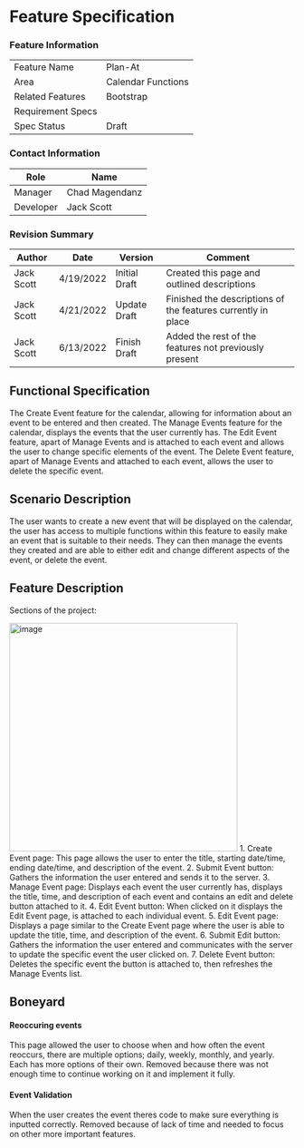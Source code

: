 # Feature Specification

### Feature Information
|||
|---|---|
|Feature Name|Plan-At|
|Area|Calendar Functions|
|Related Features|Bootstrap|
|Requirement Specs|
|Spec Status|Draft|

### Contact Information
|Role|Name|
|---|---|
|Manager|Chad Magendanz|
|Developer|Jack Scott|


### Revision Summary
|Author|Date|Version|Comment|
|---|---|---|---|
|Jack Scott|4/19/2022|Initial Draft|Created this page and outlined descriptions|
|Jack Scott|4/21/2022|Update Draft|Finished the descriptions of the features currently in place|
|Jack Scott|6/13/2022|Finish Draft|Added the rest of the features not previously present|

## Functional Specification
The Create Event feature for the calendar, allowing for information about an event to be entered and then created. The Manage Events feature for the calendar, displays the events that the user currently has. The Edit Event feature, apart of Manage Events and is attached to each event and allows the user to change specific elements of the event. The Delete Event feature, apart of Manage Events and attached to each event, allows the user to delete the specific event.

## Scenario Description

The user wants to create a new event that will be displayed on the calendar, the user has access to multiple functions within this feature to easily make an event that is suitable to their needs. They can then manage the events they created and are able to either edit and change different aspects of the event, or delete the event.

## Feature Description
Sections of the project:

<img width="403" alt="image" src="https://user-images.githubusercontent.com/90592684/173614758-02717382-60bb-4e9f-959a-8067b36b50a0.png">
1. Create Event page: This page allows the user to enter the title, starting date/time, ending date/time, and description of the event.
2. Submit Event button: Gathers the information the user entered and sends it to the server.
3. Manage Event page: Displays each event the user currently has, displays the title, time, and description of each event and contains an edit and delete button attached to it.
4. Edit Event button: When clicked on it displays the Edit Event page, is attached to each individual event.
5. Edit Event page: Displays a page similar to the Create Event page where the user is able to update the title, time, and description of the event.
6. Submit Edit button: Gathers the information the user entered and communicates with the server to update the specific event the user clicked on.
7. Delete Event button: Deletes the specific event the button is attached to, then refreshes the Manage Events list.

## Boneyard
#### Reoccuring events
This page allowed the user to choose when and how often the event reoccurs, there are multiple options; daily, weekly, monthly, and yearly. Each has more options of their own. Removed because there was not enough time to continue working on it and implement it fully.
#### Event Validation
When the user creates the event theres code to make sure everything is inputted correctly. Removed because of lack of time and needed to focus on other more important features.
